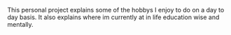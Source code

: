 This personal project explains some of the hobbys I enjoy to do on a day to day basis. It also explains where im currently at in life education wise and mentally.
